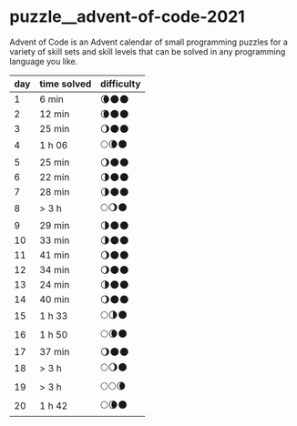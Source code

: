 # puzzle__advent-of-code-2021
Advent of Code is an Advent calendar of small programming puzzles for a variety of skill sets and skill levels that can be solved in any programming language you like.


| day | time solved | difficulty |
| --- | ----------- | ---------- |
| 1   | 6 min       | 🌘🌑🌑        |
| 2   | 12 min      | 🌘🌑🌑        |
| 3   | 25 min      | 🌖🌑🌑        |
| 4   | 1 h 06      | 🌕🌘🌑        |
| 5   | 25 min      | 🌖🌑🌑        |
| 6   | 22 min      | 🌗🌑🌑        |
| 7   | 28 min      | 🌗🌑🌑        |
| 8   | > 3 h       | 🌕🌖🌑        |
| 9   | 29 min      | 🌗🌑🌑        |
| 10  | 33 min      | 🌗🌑🌑        |
| 11  | 41 min      | 🌖🌑🌑        |
| 12  | 34 min      | 🌖🌑🌑        |
| 13  | 24 min      | 🌗🌑🌑        |
| 14  | 40 min      | 🌖🌑🌑        |
| 15  | 1 h 33      | 🌕🌗🌑        |
| 16  | 1 h 50      | 🌕🌘🌑        |
| 17  | 37 min      | 🌖🌑🌑        |
| 18  | > 3 h       | 🌕🌖🌑        |
| 19  | > 3 h       | 🌕🌕🌘        |
| 20  | 1 h 42      | 🌕🌘🌑        |